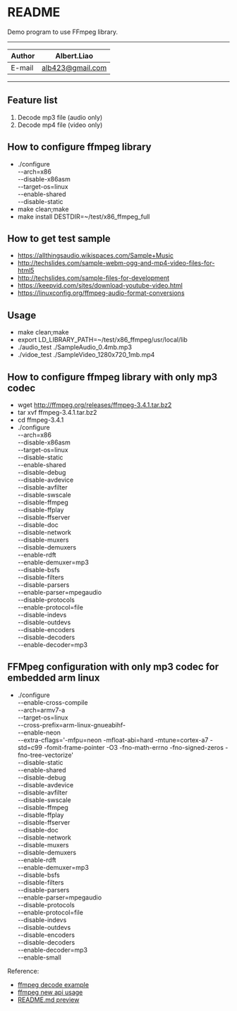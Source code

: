 README
===========================
Demo program to use FFmpeg library.

****

|Author|Albert.Liao|
|---|---
|E-mail|alb423@gmail.com

****



## Feature list
1. Decode mp3 file (audio only)
2. Decode mp4 file (video only)

## How to configure ffmpeg library 
* ./configure \
    --arch=x86 \
	--disable-x86asm \
	--target-os=linux \
	--enable-shared \
	--disable-static
* make clean;make
* make install DESTDIR=~/test/x86_ffmpeg_full

## How to get test sample
* https://allthingsaudio.wikispaces.com/Sample+Music
* http://techslides.com/sample-webm-ogg-and-mp4-video-files-for-html5
* http://techslides.com/sample-files-for-development
* https://keepvid.com/sites/download-youtube-video.html
* https://linuxconfig.org/ffmpeg-audio-format-conversions

## Usage
* make clean;make
* export LD_LIBRARY_PATH=~/test/x86_ffmpeg/usr/local/lib
* ./audio_test ./SampleAudio_0.4mb.mp3 
* ./vidoe_test ./SampleVideo_1280x720_1mb.mp4

## How to configure ffmpeg library with only mp3 codec
* wget http://ffmpeg.org/releases/ffmpeg-3.4.1.tar.bz2
* tar xvf ffmpeg-3.4.1.tar.bz2
* cd ffmpeg-3.4.1
* ./configure \
	--arch=x86 \
	--disable-x86asm \
	--target-os=linux \
	--disable-static \
	--enable-shared \
	--disable-debug \
	--disable-avdevice \
	--disable-avfilter \
	--disable-swscale \
	--disable-ffmpeg \
	--disable-ffplay \
	--disable-ffserver \
	--disable-doc \
	--disable-network \
	--disable-muxers \
	--disable-demuxers \
	--enable-rdft \
	--enable-demuxer=mp3 \
	--disable-bsfs \
	--disable-filters \
	--disable-parsers \
	--enable-parser=mpegaudio \
	--disable-protocols \
	--enable-protocol=file \
	--disable-indevs \
	--disable-outdevs \
	--disable-encoders \
	--disable-decoders \
	--enable-decoder=mp3
	
## FFMpeg configuration with only mp3 codec for embedded arm linux
* ./configure \
	--enable-cross-compile \
	--arch=armv7-a \
	--target-os=linux \
	--cross-prefix=arm-linux-gnueabihf- \
	--enable-neon \
	--extra-cflags='-mfpu=neon -mfloat-abi=hard -mtune=cortex-a7 -std=c99 -fomit-frame-pointer -O3 -fno-math-errno -fno-signed-zeros -fno-tree-vectorize' \
	--disable-static \
	--enable-shared \
	--disable-debug \
	--disable-avdevice \
	--disable-avfilter \
	--disable-swscale \
	--disable-ffmpeg \
	--disable-ffplay \
	--disable-ffserver \
	--disable-doc \
	--disable-network \
	--disable-muxers \
	--disable-demuxers \
	--enable-rdft \
	--enable-demuxer=mp3 \
	--disable-bsfs \
	--disable-filters \
	--disable-parsers \
	--enable-parser=mpegaudio \
	--disable-protocols \
	--enable-protocol=file \
	--disable-indevs \
	--disable-outdevs \
	--disable-encoders \
	--disable-decoders \
	--enable-decoder=mp3 \
    --enable-small
	
Reference:
* [ffmpeg decode example](https://www.ffmpeg.org/doxygen/2.1/doc_2examples_2decoding_encoding_8c-example.html)
* [ffmpeg new api usage](https://github.com/alb423/FFmpegAudioPlayer/blob/master/FFmpegAudioPlayer/AudioPlayer.m)
* [README.md preview](https://stackedit.io/app)